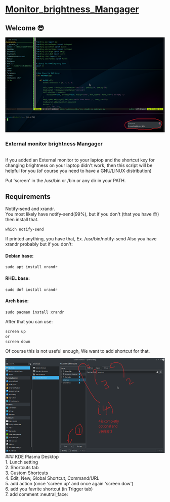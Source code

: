 # [Monitor_brightness_Mangager](https://github.com/arashph17/External_monitor_brightness)
## Welcome :sunglasses:
<img src="pic3.png" height="300">

### External monitor brightness Mangager
<br />
If you added an External monitor to your laptop and the shortcut key for changing brightness on your laptop didn't work, then this script will be helpful for you (of course you need to have a GNU/LINUX distribution)

Put 'screen' in the /usr/bin or /bin or any dir in your PATH. <br />
## Requirements
Notify-send and xrandr. <br />
You most likely have notify-send(99%), but if you don't (that you have :neutral_face:) then install that. <br />
```
which notify-send
```
If printed anything, you have that, Ex. /usr/bin/notify-send
Also you have xrandr probably but if you don't: <br />
#### Debian base:
```
sudo apt install xrandr
```
#### RHEL base:
```
sudo dnf install xrandr
```
#### Arch base:
```
sudo pacman install xrandr
```

After that you can use:
```
screen up
or
screen down
```
Of course this is not useful enough, We want to add shortcut for that.

<img src="pic4.png" height="300">
<br />
### KDE Plasma Desktop
<br />
1. Lunch setting <br />
2. Shortcuts tab <br />
3. Custom Shortcuts <br />
4. Edit, New, Global Shortcut, Command/URL <br />
5. add action (once 'screen up' and once again 'screen dow') <br />
6. add you favrite shortcut (in Trigger tab) <br />
7. add comment :neutral_face:
